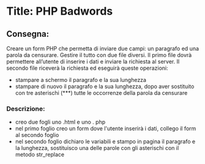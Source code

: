 Title: PHP Badwords
===
## Consegna:
Creare un form PHP che permetta di inviare due campi: un paragrafo ed una parola da censurare.
Gestire il tutto con due file diversi.
Il primo file dovrà permettere all’utente di inserire i dati e inviare la richiesta al server.
Il secondo file riceverà la richiesta ed eseguirà queste operazioni:
- stampare a schermo il paragrafo e la sua lunghezza
- stampare di nuovo il paragrafo e la sua lunghezza, dopo aver sostituito con tre asterischi (***) tutte le occorrenze della parola da censurare

### Descrizione:
- creo due fogli uno .html e uno . php
- nel primo foglio creo un form dove l'utente inserirà i dati, collego il form al secondo foglio
- nel secondo foglio dichiaro le variabili e stampo in pagina il paragrafo e la lunghezza, sostituisco una delle parole con gli asterischi con il metodo str_replace